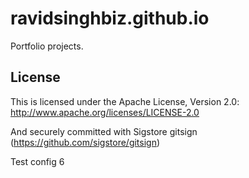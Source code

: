 # ravidsinghbiz.github.io

Portfolio projects.

## License

This is licensed under the Apache License, Version 2.0: http://www.apache.org/licenses/LICENSE-2.0

And securely committed with Sigstore gitsign (https://github.com/sigstore/gitsign)

Test config 6
